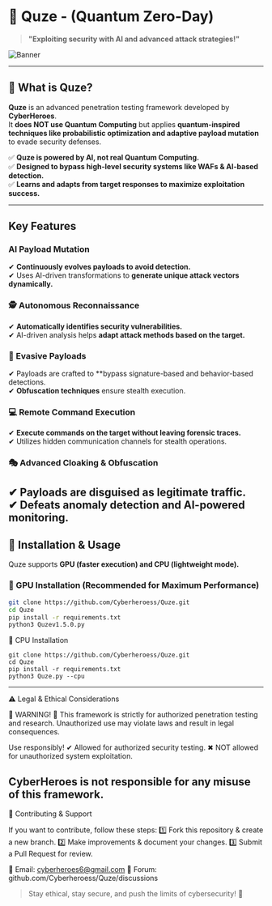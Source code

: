 
# 🤖 Quze - (Quantum Zero-Day)  
> **"Exploiting security with AI and advanced attack strategies!"**  

![Banner](https://github.com/user-attachments/assets/5b117b56-469e-4599-bdea-fe7638ddaa52)  

---

## 🚀 What is Quze?  

**Quze** is an advanced penetration testing framework developed by **CyberHeroes**.  
It **does NOT use Quantum Computing** but applies **quantum-inspired techniques like probabilistic optimization and adaptive payload mutation** to evade security defenses.  

✅ **Quze is powered by AI, not real Quantum Computing.**  
✅ **Designed to bypass high-level security systems like WAFs & AI-based detection.**  
✅ **Learns and adapts from target responses to maximize exploitation success.**  

---

## Key Features  

###  AI Payload Mutation  
✔ **Continuously evolves payloads to avoid detection.**  
✔ Uses AI-driven transformations to **generate unique attack vectors dynamically.**  
### 🕵️ Autonomous Reconnaissance 
✔ **Automatically identifies security vulnerabilities.**  
✔ AI-driven analysis helps **adapt attack methods based on the target.**  
### 🏹 Evasive Payloads
✔ Payloads are crafted to **bypass signature-based and behavior-based detections.  
✔ **Obfuscation techniques** ensure stealth execution.  
### 💻 Remote Command Execution  
✔ **Execute commands on the target without leaving forensic traces.**  
✔ Utilizes hidden communication channels for stealth operations.  
### **🎭 Advanced Cloaking & Obfuscation**  
✔ Payloads are disguised as **legitimate traffic.**  
✔ **Defeats anomaly detection and AI-powered monitoring.**  
---
## 📌 Installation & Usage  
Quze supports **GPU (faster execution) and CPU (lightweight mode).**  
### 🔹 GPU Installation (Recommended for Maximum Performance) 
```bash
git clone https://github.com/Cyberheroess/Quze.git
cd Quze
pip install -r requirements.txt
python3 Quzev1.5.0.py 
```
🔹 CPU Installation
```
git clone https://github.com/Cyberheroess/Quze.git
cd Quze
pip install -r requirements.txt
python3 Quze.py --cpu
```
---

⚠ Legal & Ethical Considerations

🚨 WARNING! 🚨
This framework is strictly for authorized penetration testing and research.
Unauthorized use may violate laws and result in legal consequences.

Use responsibly!
✔ Allowed for authorized security testing.
✖ NOT allowed for unauthorized system exploitation.

CyberHeroes is not responsible for any misuse of this framework.
---

📢 Contributing & Support

If you want to contribute, follow these steps:
1️⃣ Fork this repository & create a new branch.
2️⃣ Make improvements & document your changes.
3️⃣ Submit a Pull Request for review.

📩 Email: cyberheroes6@gmail.com
📢 Forum: github.com/Cyberheroess/Quze/discussions

> Stay ethical, stay secure, and push the limits of cybersecurity! 🚀

